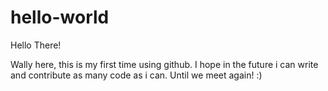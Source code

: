 # hello-world

Hello There!

Wally here, this is my first time using github.
I hope in the future i can write and contribute as many code as i can.
Until we meet again! :)
